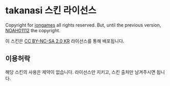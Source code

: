 # takanasi 스킨 라이선스
Copyright for [iongames](https://betawiki.pythonanywhere.com) all rights reserved. But, until the previous version, [NOAH01112](https://plground.xyz) the copyright.

이 스킨은 [CC BY-NC-SA 2.0 KR](https://creativecommons.org/licenses/by-nc-sa/2.0/kr/legalcode.ko) 라이선스를 통해 배포됩니다.
  
## 이용허락
해당 스킨의 사용은 제약이 없습니다. 라이선스만 지키고, 스킨 출처만 남겨주시면 됩니다.

